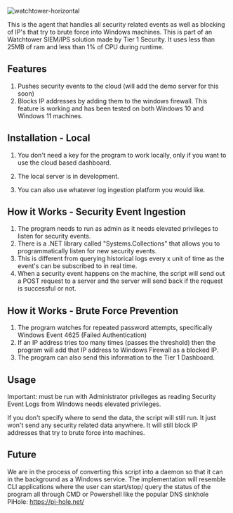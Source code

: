 
![watchtower-horizontal](https://github.com/user-attachments/assets/b8b6995d-6ceb-40ce-a3a9-1edd8b6ae4ea)


This is the agent that handles all security related events as well as blocking of IP's that try to brute force into Windows machines. This is part of an Watchtower SIEM/IPS solution made by Tier 1 Security. It uses less than 25MB of ram and less than 1% of CPU during runtime. 

## Features
1. Pushes security events to the cloud (will add the demo server for this soon)
2. Blocks IP addresses by adding them to the windows firewall. This feature is working and has been tested on both Windows 10 and Windows 11 machines. 

## Installation - Local

1. You don't need a key for the program to work locally, only if you want to use the cloud based dashboard.
  
2. The local server is in development.
   
3. You can also use whatever log ingestion platform you would like.

## How it Works - Security Event Ingestion

1. The program needs to run as admin as it needs elevated privileges to listen for security events.
2. There is a .NET library called "Systems.Collections" that allows you to programmatically listen for new security events.
3. This is different from querying historical logs every x unit of time as the event's can be subscribed to in real time.
4. When a security event happens on the machine, the script will send out a POST request to a server and the server will send back if the request is successful or not.

## How it Works - Brute Force Prevention

1. The program watches for repeated password attempts, specifically Windows Event 4625 (Failed Authentication)
2. If an IP address tries too many times (passes the threshold) then the program will add that IP address to Windows Firewall as a blocked IP.
3. The program can also send this information to the Tier 1 Dashboard. 

## Usage

Important: must be run with Administrator privileges as reading Security Event Logs from Windows needs elevated privileges. 

If you don't specify where to send the data, the script will still run. It just won't send any security related data anywhere. It will still block IP addresses that try to brute force into machines. 


## Future
We are in the process of converting this script into a daemon so that it can in the background as a Windows service. The implementation will resemble CLI applications where the user can start/stop/ query the status of the program all through CMD or Powershell like the popular DNS sinkhole PiHole: https://pi-hole.net/

